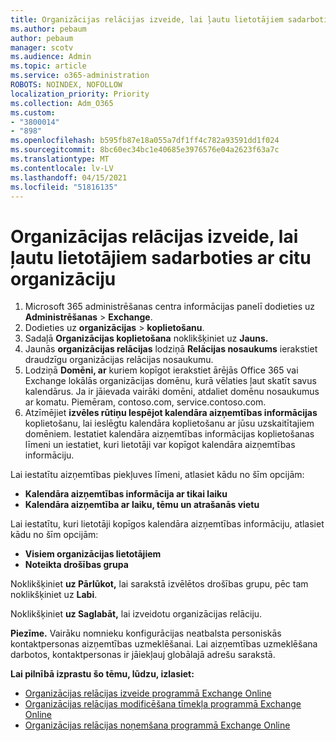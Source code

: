 ```yaml
---
title: Organizācijas relācijas izveide, lai ļautu lietotājiem sadarboties ar citu organizāciju
ms.author: pebaum
author: pebaum
manager: scotv
ms.audience: Admin
ms.topic: article
ms.service: o365-administration
ROBOTS: NOINDEX, NOFOLLOW
localization_priority: Priority
ms.collection: Adm_O365
ms.custom:
- "3800014"
- "898"
ms.openlocfilehash: b595fb87e18a055a7df1ff4c782a93591dd1f024
ms.sourcegitcommit: 8bc60ec34bc1e40685e3976576e04a2623f63a7c
ms.translationtype: MT
ms.contentlocale: lv-LV
ms.lasthandoff: 04/15/2021
ms.locfileid: "51816135"
---
```

# <a name="create-an-organization-relationship-to-allow-your-users-to-collaborate-with-another-organization"></a>Organizācijas relācijas izveide, lai ļautu lietotājiem sadarboties ar citu organizāciju

1. Microsoft 365 administrēšanas centra informācijas panelī dodieties uz **Administrēšanas**  >  **Exchange**.
2. Dodieties uz **organizācijas**  >  **koplietošanu**.
3. Sadaļā **Organizācijas koplietošana** noklikšķiniet uz **Jauns.**
4. Jaunās **organizācijas relācijas** lodziņā **Relācijas nosaukums** ierakstiet draudzīgu organizācijas relācijas nosaukumu.
5. Lodziņā **Domēni, ar** kuriem kopīgot ierakstiet ārējās Office 365 vai Exchange lokālās organizācijas domēnu, kurā vēlaties ļaut skatīt savus kalendārus. Ja ir jāievada vairāki domēni, atdaliet domēnu nosaukumus ar komatu. Piemēram, contoso.com, service.contoso.com.
6. Atzīmējiet **izvēles rūtiņu Iespējot kalendāra aizņemtības informācijas** koplietošanu, lai ieslēgtu kalendāra koplietošanu ar jūsu uzskaitītajiem domēniem. Iestatiet kalendāra aizņemtības informācijas koplietošanas līmeni un iestatiet, kuri lietotāji var kopīgot kalendāra aizņemtības informāciju.  

Lai iestatītu aizņemtības piekļuves līmeni, atlasiet kādu no šīm opcijām:

- **Kalendāra aizņemtības informācija ar tikai laiku**
- **Kalendāra aizņemtība ar laiku, tēmu un atrašanās vietu**  

 Lai iestatītu, kuri lietotāji kopīgos kalendāra aizņemtības informāciju, atlasiet kādu no šīm opcijām:

- **Visiem organizācijas lietotājiem**
- **Noteikta drošības grupa**  

Noklikšķiniet **uz Pārlūkot,** lai sarakstā izvēlētos drošības grupu, pēc tam noklikšķiniet uz **Labi**.

Noklikšķiniet **uz Saglabāt,** lai izveidotu organizācijas relāciju.  

**Piezīme.** Vairāku nomnieku konfigurācijas neatbalsta personiskās kontaktpersonas aizņemtības uzmeklēšanai. Lai aizņemtības uzmeklēšana darbotos, kontaktpersonas ir jāiekļauj globālajā adrešu sarakstā.

**Lai pilnībā izprastu šo tēmu, lūdzu, izlasiet:**

- [Organizācijas relācijas izveide programmā Exchange Online](https://docs.microsoft.com/exchange/sharing/organization-relationships/create-an-organization-relationship)
- [Organizācijas relācijas modificēšana tīmekļa programmā Exchange Online](https://docs.microsoft.com/exchange/sharing/organization-relationships/modify-an-organization-relationship)
- [Organizācijas relācijas noņemšana programmā Exchange Online](https://docs.microsoft.com/exchange/sharing/organization-relationships/remove-an-organization-relationship)
